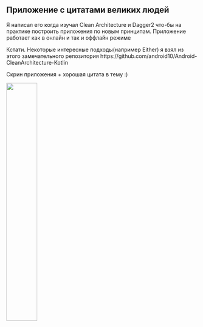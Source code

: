 <h2>Приложение с цитатами великих людей</h2>
<p>Я написал его когда изучал Clean Architecture и Dagger2 что-бы на практике построить приложения по новым принципам. Приложение работает как в онлайн и так и оффлайн режиме</p>
<p>Кстати. Некоторые интересные подходы(например Either) я взял из этого замечательного репозитория https://github.com/android10/Android-CleanArchitecture-Kotlin</p>
<p>Скрин приложения + хорошая цитата в тему :)</p>
<img src="https://i.ibb.co/JFJfRH1/screen-app.jpg" width="40%" height="40%"/>
